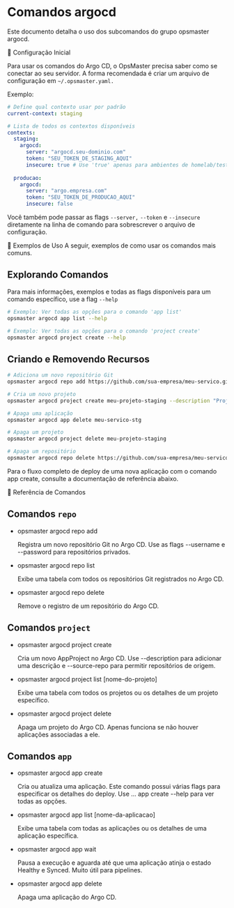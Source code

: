 # Comandos argocd

Este documento detalha o uso dos subcomandos do grupo opsmaster argocd.

🔧 Configuração Inicial

Para usar os comandos do Argo CD, o OpsMaster precisa saber como se conectar ao seu servidor. A forma recomendada é criar um arquivo de configuração em `~/.opsmaster.yaml.`

Exemplo:

```yaml
# Define qual contexto usar por padrão
current-context: staging

# Lista de todos os contextos disponíveis
contexts:
  staging:
    argocd:
      server: "argocd.seu-dominio.com"
      token: "SEU_TOKEN_DE_STAGING_AQUI"
      insecure: true # Use 'true' apenas para ambientes de homelab/teste
  
  producao:
    argocd:
      server: "argo.empresa.com"
      token: "SEU_TOKEN_DE_PRODUCAO_AQUI"
      insecure: false
 ```

Você também pode passar as flags `--server,` `--token` e `--insecure` diretamente na linha de comando para sobrescrever o arquivo de configuração.

🚀 Exemplos de Uso
A seguir, exemplos de como usar os comandos mais comuns.

## Explorando Comandos

Para mais informações, exemplos e todas as flags disponíveis para um comando específico, use a flag `--help`

```bash
# Exemplo: Ver todas as opções para o comando 'app list'
opsmaster argocd app list --help

# Exemplo: Ver todas as opções para o comando 'project create'
opsmaster argocd project create --help
```

## Criando e Removendo Recursos

```bash
# Adiciona um novo repositório Git
opsmaster argocd repo add https://github.com/sua-empresa/meu-servico.git

# Cria um novo projeto
opsmaster argocd project create meu-projeto-staging --description "Projeto para Staging"

# Apaga uma aplicação
opsmaster argocd app delete meu-servico-stg

# Apaga um projeto
opsmaster argocd project delete meu-projeto-staging

# Apaga um repositório
opsmaster argocd repo delete https://github.com/sua-empresa/meu-servico.git
```

Para o fluxo completo de deploy de uma nova aplicação com o comando app create, consulte a documentação de referência abaixo.

📖 Referência de Comandos
## Comandos `repo`

- opsmaster argocd repo add <url-do-repositorio>

  Registra um novo repositório Git no Argo CD. Use as flags --username e --password para repositórios privados.

- opsmaster argocd repo list

  Exibe uma tabela com todos os repositórios Git registrados no Argo CD.

- opsmaster argocd repo delete <url-do-repositorio>

  Remove o registro de um repositório do Argo CD.

## Comandos `project`

- opsmaster argocd project create <nome-do-projeto>

  Cria um novo AppProject no Argo CD. Use --description para adicionar uma descrição e --source-repo para permitir repositórios de origem.

- opsmaster argocd project list [nome-do-projeto]

  Exibe uma tabela com todos os projetos ou os detalhes de um projeto específico.

- opsmaster argocd project delete <nome-do-projeto>

  Apaga um projeto do Argo CD. Apenas funciona se não houver aplicações associadas a ele.

## Comandos `app`

- opsmaster argocd app create

  Cria ou atualiza uma aplicação. Este comando possui várias flags para especificar os detalhes do deploy. Use ... app create --help para ver todas as opções.

- opsmaster argocd app list [nome-da-aplicacao]

  Exibe uma tabela com todas as aplicações ou os detalhes de uma aplicação específica.

- opsmaster argocd app wait <nome-da-aplicacao>

  Pausa a execução e aguarda até que uma aplicação atinja o estado Healthy e Synced. Muito útil para pipelines.

- opsmaster argocd app delete <nome-da-aplicacao>

  Apaga uma aplicação do Argo CD.